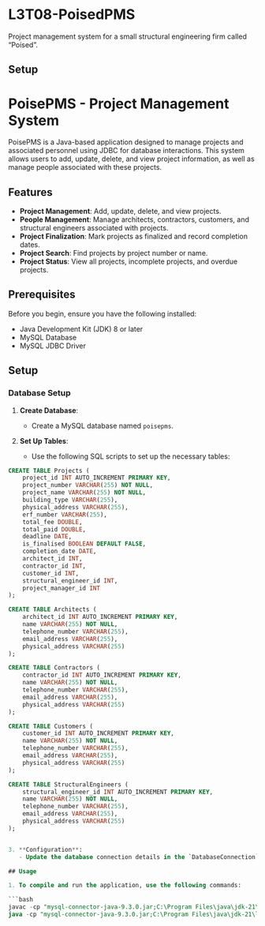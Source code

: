 # L3T08-PoisedPMS
Project management system for a small structural engineering firm called “Poised”.

## Setup

# PoisePMS - Project Management System

PoisePMS is a Java-based application designed to manage projects and associated personnel using JDBC for database interactions. This system allows users to add, update, delete, and view project information, as well as manage people associated with these projects.

## Features

- **Project Management**: Add, update, delete, and view projects.
- **People Management**: Manage architects, contractors, customers, and structural engineers associated with projects.
- **Project Finalization**: Mark projects as finalized and record completion dates.
- **Project Search**: Find projects by project number or name.
- **Project Status**: View all projects, incomplete projects, and overdue projects.

## Prerequisites

Before you begin, ensure you have the following installed:

- Java Development Kit (JDK) 8 or later
- MySQL Database
- MySQL JDBC Driver

## Setup

### Database Setup

1. **Create Database**:
   - Create a MySQL database named `poisepms`.

2. **Set Up Tables**:
   - Use the following SQL scripts to set up the necessary tables:

```sql
CREATE TABLE Projects (
    project_id INT AUTO_INCREMENT PRIMARY KEY,
    project_number VARCHAR(255) NOT NULL,
    project_name VARCHAR(255) NOT NULL,
    building_type VARCHAR(255),
    physical_address VARCHAR(255),
    erf_number VARCHAR(255),
    total_fee DOUBLE,
    total_paid DOUBLE,
    deadline DATE,
    is_finalised BOOLEAN DEFAULT FALSE,
    completion_date DATE,
    architect_id INT,
    contractor_id INT,
    customer_id INT,
    structural_engineer_id INT,
    project_manager_id INT
);

CREATE TABLE Architects (
    architect_id INT AUTO_INCREMENT PRIMARY KEY,
    name VARCHAR(255) NOT NULL,
    telephone_number VARCHAR(255),
    email_address VARCHAR(255),
    physical_address VARCHAR(255)
);

CREATE TABLE Contractors (
    contractor_id INT AUTO_INCREMENT PRIMARY KEY,
    name VARCHAR(255) NOT NULL,
    telephone_number VARCHAR(255),
    email_address VARCHAR(255),
    physical_address VARCHAR(255)
);

CREATE TABLE Customers (
    customer_id INT AUTO_INCREMENT PRIMARY KEY,
    name VARCHAR(255) NOT NULL,
    telephone_number VARCHAR(255),
    email_address VARCHAR(255),
    physical_address VARCHAR(255)
);

CREATE TABLE StructuralEngineers (
    structural_engineer_id INT AUTO_INCREMENT PRIMARY KEY,
    name VARCHAR(255) NOT NULL,
    telephone_number VARCHAR(255),
    email_address VARCHAR(255),
    physical_address VARCHAR(255)
);


3. **Configuration**:
   - Update the database connection details in the `DatabaseConnection` class.

## Usage

1. To compile and run the application, use the following commands:

```bash
javac -cp "mysql-connector-java-9.3.0.jar;C:\Program Files\java\jdk-21\lib\*" taskL3T08\*.java
java -cp "mysql-connector-java-9.3.0.jar;C:\Program Files\java\jdk-21\lib\*" taskL3T08.PoisePMSManager

